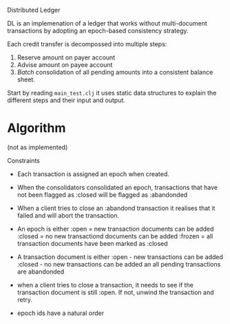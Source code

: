 Distributed Ledger

DL is an implemenation of a ledger that works without multi-document transactions by adopting an epoch-based consistency strategy.

Each credit transfer is decompossed into multiple steps:

1) Reserve amount on payer account
2) Advise amount on payee account
3) _Batch_ consolidation of all pending amounts into a consistent balance sheet.

Start by reading `main_test.clj` it uses static data structures to explain the different steps and their input and output. 

# Algorithm 

(not as implemented) 

Constraints

- Each transaction is assigned an epoch when created.
- When the consolidators consolidated an epoch, transactions that have not been flagged as :closed will be flagged as :abandonded
- When a client tries to close an :abandond transaction it realises that it failed and will abort the transaction.
- An epoch is either
  :open = new transaction documents can be added
  :closed = no new transactiond documents can be added
  :frozen = all transaction documents have been marked as :closed

- A transaction document is either
  :open - new transactions can be added
  :closed - no new transactions can be added an all pending transactions are abandonded

- when a client tries to close a transaction, it needs to see if the transaction document is still :open. If not, unwind the transaction and retry.

- epoch ids have a natural order